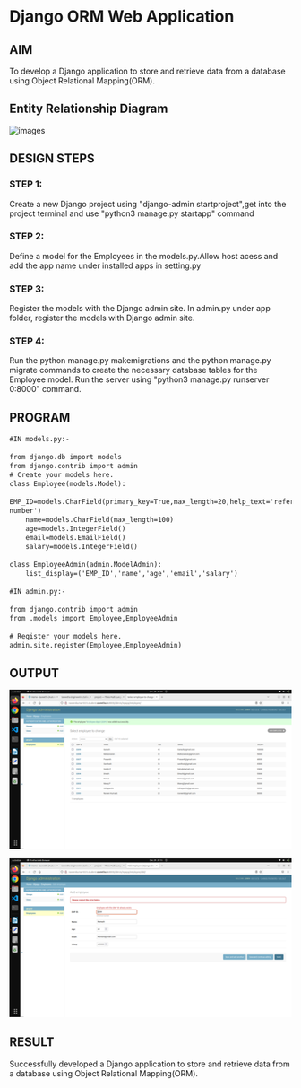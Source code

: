 # Django ORM Web Application

## AIM
To develop a Django application to store and retrieve data from a database using Object Relational Mapping(ORM).

## Entity Relationship Diagram

![images](./django-orm-app/images/Employee.png )

## DESIGN STEPS

### STEP 1:

Create a new Django project using "django-admin startproject",get into the project terminal and use "python3 manage.py startapp"
command

### STEP 2:

Define a model for the Employees in the models.py.Allow host acess and add the app name under installed apps in setting.py

### STEP 3:

Register the models with the Django admin site. In admin.py under app folder, register the models with Django admin site.

### STEP 4:

Run the python manage.py makemigrations and the python manage.py migrate commands to create the necessary database tables for the Employee model. Run the server using "python3 manage.py runserver 0:8000" command.

## PROGRAM
```
#IN models.py:-

from django.db import models
from django.contrib import admin
# Create your models here.
class Employee(models.Model):
    EMP_ID=models.CharField(primary_key=True,max_length=20,help_text='reference number')
    name=models.CharField(max_length=100)
    age=models.IntegerField()
    email=models.EmailField()
    salary=models.IntegerField()

class EmployeeAdmin(admin.ModelAdmin):
    list_display=('EMP_ID','name','age','email','salary')

#IN admin.py:-

from django.contrib import admin
from .models import Employee,EmployeeAdmin

# Register your models here.
admin.site.register(Employee,EmployeeAdmin)
```
## OUTPUT

![images](./images/Output.png)


![images](./images/Sameerror.png)

## RESULT

Successfully developed a Django application to store and retrieve data from a database using Object Relational Mapping(ORM).